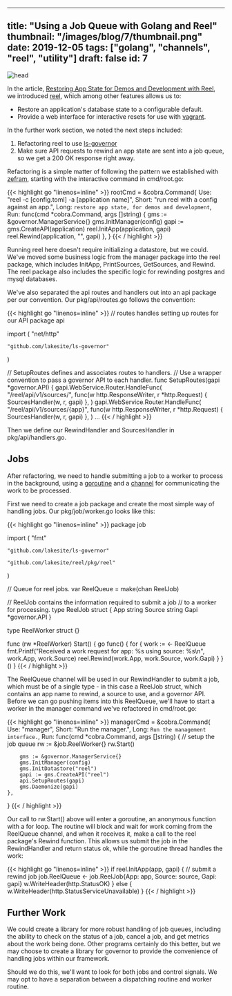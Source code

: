 ---
title: "Using a Job Queue with Golang and Reel"
thumbnail: "/images/blog/7/thumbnail.png"
date: 2019-12-05
tags: ["golang", "channels", "reel", "utility"]
draft: false
id: 7
---

![head](/images/blog/7/head.png)

In the article, [Restoring App State for Demos and Development with Reel](/blog/restoring-app-state-for-demos-and-development-with-reel/), we introduced [reel](https://github.com/lakesite/reel), which among other features allows us to:

  - Restore an application's database state to a configurable default.
  - Provide a web interface for interactive resets for use with [vagrant](https://www.vagrantup.com/).

In the further work section, we noted the next steps included: 

1. Refactoring reel to use [ls-governor](https://github.com/lakesite/ls-governor)
2. Make sure API requests to rewind an app state are sent into a job queue, so 
we get a 200 OK response right away.  

Refactoring is a simple matter of following the pattern we established with 
[zefram](https://github.com/lakesite/zefram), starting with the interactive 
command in cmd/root.go:

{{< highlight go "linenos=inline" >}}
rootCmd = &cobra.Command{
    Use:   "reel -c [config.toml] -a [application name]",
    Short: "run reel with a config against an app.",
    Long:  `restore app state, for demos and development`,
    Run: func(cmd *cobra.Command, args []string) {
        gms := &governor.ManagerService{}
        gms.InitManager(config)
        gapi := gms.CreateAPI(application)
        reel.InitApp(application, gapi)
        reel.Rewind(application, "", gapi)
    },
}
{{< / highlight >}}

Running reel here doesn't require initializing a datastore, but we could.  We've
moved some business logic from the manager package into the reel package, which 
includes InitApp, PrintSources, GetSources, and Rewind.  The reel package also 
includes the specific logic for rewinding postgres and mysql databases.

We've also separated the api routes and handlers out into an api package per our
convention.  Our pkg/api/routes.go follows the convention:

{{< highlight go "linenos=inline" >}}
// routes handles setting up routes for our API
package api

import (
	"net/http"

	"github.com/lakesite/ls-governor"
)

// SetupRoutes defines and associates routes to handlers.
// Use a wrapper convention to pass a governor API to each handler.
func SetupRoutes(gapi *governor.API) {
	gapi.WebService.Router.HandleFunc(
		"/reel/api/v1/sources/", 
		func(w http.ResponseWriter, r *http.Request) {
			SourcesHandler(w, r, gapi)
		},
	)
	gapi.WebService.Router.HandleFunc(
		"/reel/api/v1/sources/{app}",
		func(w http.ResponseWriter, r *http.Request) {
			SourcesHandler(w, r, gapi)
		},
	)
...
{{< / highlight >}}

Then we define our RewindHandler and SourcesHandler in pkg/api/handlers.go.  

## Jobs ##

After refactoring, we need to handle submitting a job to a worker to process in
the background, using a [goroutine](https://tour.golang.org/concurrency/1) and a
[channel](https://tour.golang.org/concurrency/2) for communicating the work to
be processed.  

First we need to create a job package and create the most simple way of handling
jobs.  Our pkg/job/worker.go looks like this:

{{< highlight go "linenos=inline" >}}
package job

import (
	"fmt"

	"github.com/lakesite/ls-governor"

	"github.com/lakesite/reel/pkg/reel"
)

// Queue for reel jobs.
var ReelQueue = make(chan ReelJob)

// ReelJob contains the information required to submit a job
// to a worker for processing.
type ReelJob struct {
	App string
	Source string
	Gapi *governor.API
}

type ReelWorker struct {}

func (rw *ReelWorker) Start() {
	go func() {
		for {
			work := <- ReelQueue
			fmt.Printf("Received a work request for app: %s using source: %s\n", work.App, work.Source)
			reel.Rewind(work.App, work.Source, work.Gapi)
		}
	}()
}
{{< / highlight >}}

The ReelQueue channel will be used in our RewindHandler to submit a job, which
must be of a single type - in this case a ReelJob struct, which contains an app
name to rewind, a source to use, and a governor API.  Before we can go pushing
items into this ReelQueue, we'll have to start a worker in the manager command
we've refactored in cmd/root.go:

{{< highlight go "linenos=inline" >}}
managerCmd = &cobra.Command{
    Use:   "manager",
    Short: "Run the manager.",
    Long:  `Run the management interface.`,
    Run: func(cmd *cobra.Command, args []string) {
        // setup the job queue
        rw := &job.ReelWorker{}
        rw.Start()

        gms := &governor.ManagerService{}
        gms.InitManager(config)
        gms.InitDatastore("reel")
        gapi := gms.CreateAPI("reel")
        api.SetupRoutes(gapi)
        gms.Daemonize(gapi)
    },
}
{{< / highlight >}}

Our call to rw.Start() above will enter a goroutine, an anonymous function with
a for loop.  The routine will block and wait for work coming from the ReelQueue
channel, and when it receives it, make a call to the reel package's Rewind 
function.  This allows us submit the job in the RewindHandler and return status
ok, while the goroutine thread handles the work:

{{< highlight go "linenos=inline" >}}
		if reel.InitApp(app, gapi) {
			// submit a rewind job
			job.ReelQueue <- job.ReelJob{App: app, Source: source, Gapi: gapi}
			w.WriteHeader(http.StatusOK)
		} else {
			w.WriteHeader(http.StatusServiceUnavailable)
		}
{{< / highlight >}}

## Further Work ##

We could create a library for more robust handling of job queues, including the
ability to check on the status of a job, cancel a job, and get metrics about
the work being done.  Other programs certainly do this better, but we may choose
to create a library for governor to provide the convenience of handling jobs 
within our framework.

Should we do this, we'll want to look for both jobs and control signals.  We may
opt to have a separation between a dispatching routine and worker routine.  
